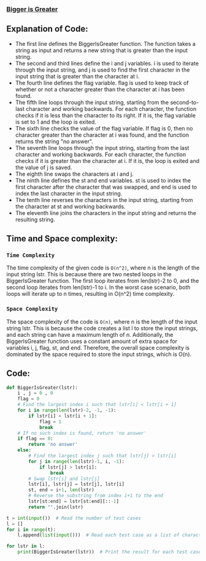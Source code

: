 ### [Bigger is Greater](https://www.hackerrank.com/challenges/bigger-is-greater/problem)

## Explanation of Code:
* The first line defines the BiggerIsGreater function. The function takes a string as input and returns a new string that is greater than the input string.
* The second and third lines define the i and j variables. i is used to iterate through the input string, and j is used to find the first character in the input string that is greater than the character at i.
* The fourth line defines the flag variable. flag is used to keep track of whether or not a character greater than the character at i has been found.
* The fifth line loops through the input string, starting from the second-to-last character and working backwards. For each character, the function checks if it is less than the character to its right. If it is, the flag variable is set to 1 and the loop is exited.
* The sixth line checks the value of the flag variable. If flag is 0, then no character greater than the character at i was found, and the function returns the string "no answer".
* The seventh line loops through the input string, starting from the last character and working backwards. For each character, the function checks if it is greater than the character at i. If it is, the loop is exited and the value of j is saved.
* The eighth line swaps the characters at i and j.
* The ninth line defines the st and end variables. st is used to index the first character after the character that was swapped, and end is used to index the last character in the input string.
* The tenth line reverses the characters in the input string, starting from the character at st and working backwards.
* The eleventh line joins the characters in the input string and returns the resulting string.

## Time and Space complexity:
### `Time Complexity`
The time complexity of the given code is `O(n^2)`, where n is the length of the input string lstr. This is because there are two nested loops in the BiggerIsGreater function. The first loop iterates from len(lstr)-2 to 0, and the second loop iterates from len(lstr)-1 to i. In the worst case scenario, both loops will iterate up to n times, resulting in O(n^2) time complexity.

### `Space Complexity`
The space complexity of the code is `O(n)`, where n is the length of the input string lstr. This is because the code creates a list l to store the input strings, and each string can have a maximum length of n. Additionally, the BiggerIsGreater function uses a constant amount of extra space for variables i, j, flag, st, and end. Therefore, the overall space complexity is dominated by the space required to store the input strings, which is O(n).

## Code:
```py
def BiggerIsGreater(lstr):
    i , j = 0 , 0
    flag = 0
    # Find the largest index i such that lstr[i] < lstr[i + 1]
    for i in range(len(lstr)-2, -1, -1):
        if lstr[i] < lstr[i + 1]:
            flag = 1
            break
    # If no such index is found, return 'no answer'
    if flag == 0:
        return 'no answer'
    else:
        # Find the largest index j such that lstr[j] > lstr[i]
        for j in range(len(lstr)-1, i, -1):
            if lstr[j] > lstr[i]:
                break
        # Swap lstr[i] and lstr[j]
        lstr[i], lstr[j] = lstr[j], lstr[i]
        st, end = i+1, len(lstr)
        # Reverse the substring from index i+1 to the end
        lstr[st:end] = lstr[st:end][::-1]
        return "".join(lstr)

t = int(input())  # Read the number of test cases
l = []
for i in range(t):
    l.append(list(input()))  # Read each test case as a list of characters

for lstr in l:
    print(BiggerIsGreater(lstr))  # Print the result for each test case
```
